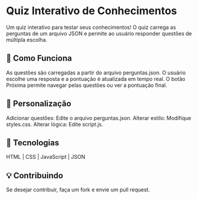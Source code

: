 # Quiz Interativo de Conhecimentos

Um quiz interativo para testar seus conhecimentos! O quiz carrega as perguntas de um arquivo JSON e permite ao usuário responder questões de múltipla escolha.

## 🧩 Como Funciona

As questões são carregadas a partir do arquivo perguntas.json.
O usuário escolhe uma resposta e a pontuação é atualizada em tempo real.
O botão Próxima permite navegar pelas questões ou ver a pontuação final.

## 🎨 Personalização

Adicionar questões: Edite o arquivo perguntas.json.
Alterar estilo: Modifique styles.css.
Alterar lógica: Edite script.js.

## 🔧 Tecnologias
HTML | CSS | JavaScript | JSON

## 💡 Contribuindo
Se desejar contribuir, faça um fork e envie um pull request.
